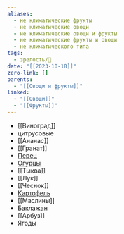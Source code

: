 ```yaml
---
aliases:
  - не климатические фрукты
  - не климатические овощи
  - не климатические овощи и фрукты
  - не климатические фрукты и овощи
  - не климатического типа
tags:
  - зрелость/🌱
date: "[[2023-10-18]]"
zero-link: []
parents:
  - "[[Овощи и фрукты]]"
linked:
  - "[[Овощи]]"
  - "[[Фрукты]]"
---
```

- [[Виноград]]
- цитрусовые
- [[Ананас]]
- [[Гранат]]
- [Перец](Перец%20болгарский.md)
- [Огурцы](Огурцы.md)
- [[Тыква]]
- [[Лук]]
- [[Чеснок]]
- [Картофель](Картофель.md)
- [[Маслины]]
- [Баклажан](Баклажаны.md)
- [[Арбуз]]
- Ягоды
